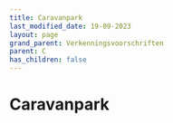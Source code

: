 ```yaml
---
title: Caravanpark
last_modified_date: 19-09-2023
layout: page
grand_parent: Verkenningsvoorschriften
parent: C
has_children: false
---
```


Caravanpark
===========


